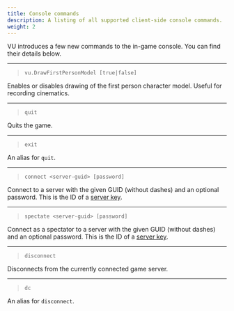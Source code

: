 ```yaml
---
title: Console commands
description: A listing of all supported client-side console commands.
weight: 2
---
```


VU introduces a few new commands to the in-game console. You can find their details below.

---

> `vu.DrawFirstPersonModel [true|false]`

Enables or disables drawing of the first person character model. Useful for recording cinematics.

---

> `quit`

Quits the game.

---

> `exit`

An alias for `quit`.

---

> `connect <server-guid> [password]`

Connect to a server with the given GUID (without dashes) and an optional password. This is the ID of a [server key](/hosting/prereq/#generating-server-keys).

---

> `spectate <server-guid> [password]`

Connect as a spectator to a server with the given GUID (without dashes) and an optional password. This is the ID of a [server key](/hosting/prereq/#generating-server-keys).

---

> `disconnect`

Disconnects from the currently connected game server.

---

> `dc`

An alias for `disconnect`.